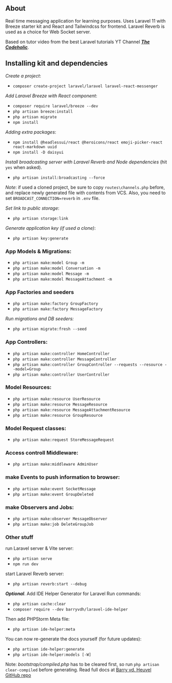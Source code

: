 ## About

Real time messaging application for learning purposes. Uses Laravel 11 with Breeze starter kit and React and Tailwindcss for frontend. Laravel Reverb is used as a choice for Web Socket server.

Based on tutor video from the best Laravel tutorials YT Channel
**_[The Codeholic](https://www.youtube.com/@TheCodeholic)_**.

## Installing kit and dependencies

_Create a project_:
* `composer create-project laravel/laravel laravel-react-messenger`

_Add Laravel Breeze with React component_:
* `composer require laravel/breeze --dev`
* `php artisan breeze:install`
* `php artisan migrate`
* `npm install`

_Adding extra packages_:
* `npm install @headlessui/react @heroicons/react emoji-picker-react react-markdown uuid`
* `npm install -D daisyui`

_Install broadcasting server with Laravel Reverb and Node dependencies_ (hit `yes` when asked).
* `php artisan install:broadcasting --force`

_Note_: if used a cloned project, be sure to copy `routes\channels.php` before, and replace newly generated file with contents from VCS. Also, you need to set `BROADCAST_CONNECTION=reverb` in `.env` file.

_Set link to public storage_:
* `php artisan storage:link`

_Generate application key (if used a clone)_:
* `php artisan key:generate`

### App Models & Migrations:
* `php artisan make:model Group -m`
* `php artisan make:model Conversation -m`
* `php artisan make:model Message -m`
* `php artisan make:model MessageAttachment -m`

### App Factories and seeders
* `php artisan make:factory GroupFactory`
* `php artisan make:factory MessageFactory`

_Run migrations and DB seeders:_
* `php artisan migrate:fresh --seed`

### App Controllers:
* `php artisan make:controller HomeController`
* `php artisan make:controller MessageController`
* `php artisan make:controller GroupController --requests --resource --model=Group`
* `php artisan make:controller UserController`

### Model Resources:
* `php artisan make:resource UserResource`
* `php artisan make:resource MessageResource`
* `php artisan make:resource MessageAttachmentResource`
* `php artisan make:resource GroupResource`

### Model Request classes:
* `php artisan make:request StoreMessageRequest`

### Access controll Middleware:
* `php artisan make:middleware AdminUser`

### make Events to push information to browser:
* `php artisan make:event SocketMessage`
* `php artisan make:event GroupDeleted`


### make Observers and Jobs:
* `php artisan make:observer MessageObserver`
* `php artisan make:job DeleteGroupJob`

### Other stuff

run Laravel server & Vite server:
* `php artisan serve`
* `npm run dev`

start Laravel Reverb server:
* `php artisan reverb:start --debug`

**_Optional_**. Add IDE Helper Generator for Laravel
Run commands:
* `php artisan cache:clear`
* `composer require --dev barryvdh/laravel-ide-helper`

Then add PHPStorm Meta file:
* `php artisan ide-helper:meta`

You can now re-generate the docs yourself (for future updates):
* `php artisan ide-helper:generate`
* `php artisan ide-helper:models [-W]`

Note: _bootstrap/compiled.php_ has to be cleared first, so run `php artisan clear-compiled` before generating.
Read full docs at [Barry vd. Heuvel GitHub repo](https://github.com/barryvdh/laravel-ide-helper)
